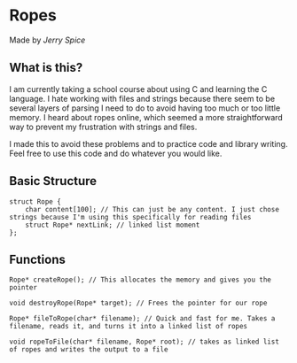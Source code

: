 # Ropes
Made by *Jerry Spice*

## What is this?
I am currently taking a school course about using C and learning the C language. I hate working with files and strings because there seem to be several layers of parsing I need to do to avoid having too much or too little memory. I heard about ropes online, which seemed a more straightforward way to prevent my frustration with strings and files.

I made this to avoid these problems and to practice code and library writing. Feel free to use this code and do whatever you would like.


## Basic Structure
```
struct Rope {
    char content[100]; // This can just be any content. I just chose strings because I'm using this specifically for reading files
    struct Rope* nextLink; // linked list moment
};
```
## Functions

```
Rope* createRope(); // This allocates the memory and gives you the pointer
```

```
void destroyRope(Rope* target); // Frees the pointer for our rope
```

```
Rope* fileToRope(char* filename); // Quick and fast for me. Takes a filename, reads it, and turns it into a linked list of ropes
```

```
void ropeToFile(char* filename, Rope* root); // takes as linked list of ropes and writes the output to a file
```
